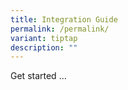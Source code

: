 ```yaml
---
title: Integration Guide
permalink: /permalink/
variant: tiptap
description: ""
---
```

<p>Get started ...</p>
